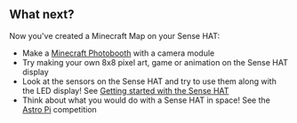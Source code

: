 ## What next?

Now you've created a Minecraft Map on your Sense HAT:

- Make a [Minecraft Photobooth](https://projects.raspberrypi.org/en/projects/minecraft-photobooth/) with a camera module
- Try making your own 8x8 pixel art, game or animation on the Sense HAT display
- Look at the sensors on the Sense HAT and try to use them along with the LED display! See [Getting started with the Sense HAT](https://learning-admin.raspberrypi.org/en/projects/getting-started-with-the-sense-hat)
- Think about what you would do with a Sense HAT in space! See the [Astro Pi](http://astro-pi.org/) competition

